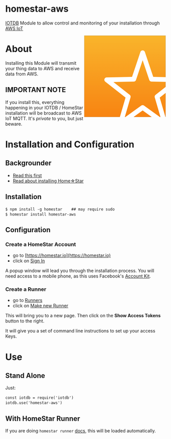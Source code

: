 # homestar-aws
[IOTDB](https://github.com/dpjanes/node-iotdb) Module
to allow control and monitoring of your installation
through [AWS IoT](https://aws.amazon.com/iot/)

<img src="https://raw.githubusercontent.com/dpjanes/iotdb-homestar/master/docs/HomeStar.png" align="right" />

# About

Installing this Module will transmit your thing data to AWS and receive data from AWS. 

## IMPORTANT NOTE

If you install this, everything happening in your IOTDB / HomeStar installation
will be broadcast to AWS IoT MQTT. It's _private_ to you, but just beware.

# Installation and Configuration

## Backgrounder

* [Read this first](https://github.com/dpjanes/node-iotdb/blob/master/docs/install.md)
* [Read about installing Home☆Star](https://github.com/dpjanes/node-iotdb/blob/master/docs/homestar.md)

## Installation

    $ npm install -g homestar    ## may require sudo
    $ homestar install homestar-aws

## Configuration

### Create a HomeStar Account

* go to [https://homestar.io](https://homestar.io)
* click on [Sign In](https://homestar.io/sign/in)

A popup window will lead you through the installation process.
You will need access to a mobile phone, as this
uses Facebook's [Account Kit](https://developers.facebook.com/docs/accountkit).

### Create a Runner

* go to [Runners](https://homestar.io/runners)
* click on [Make new Runner](https://homestar.io/runners/add)

This will bring you to a new page. Then click on the
**Show Access Tokens** button to the right.

It will give you a set of command line instructions to set up 
your access Keys.

# Use

## Stand Alone

Just:

    const iotdb = require('iotdb')
    iotdb.use('homestar-aws')

## With HomeStar Runner

If you are doing `homestar runner` [docs](https://github.com/dpjanes/node-iotdb/blob/master/docs/homestar.md),
this will be loaded automatically.
